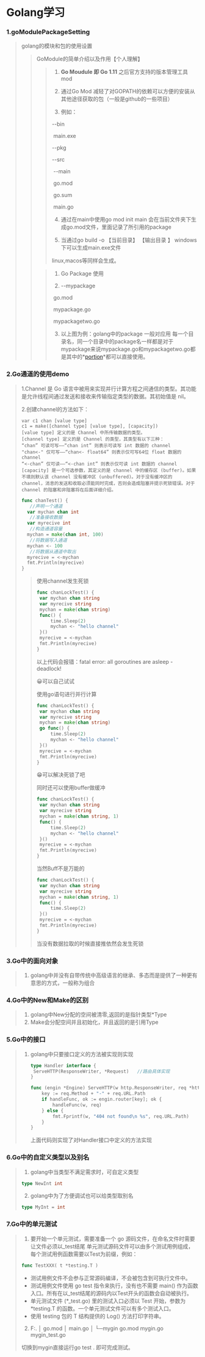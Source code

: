  # Golang学习

### 1.goModulePackageSetting

> golang的模块和包的使用设置
>
> >GoModule的简单介绍以及作用【个人理解】
> >
> >>1. **Go Moudule 即 Go 1.11** 之后官方支持的版本管理工具 mod
> >>
> >>2. 通过Go Mod 减轻了对GOPATH的依赖可以方便的安装从其他途径获取的包（一般是github的一些项目）
> >>
> >>3. 例如：
> >>
> >>   --bin
> >>
> >>   ​			main.exe
> >>
> >>   --pkg
> >>
> >>   --src
> >>
> >>   ​		--main
> >>
> >>   ​						go.mod
> >>
> >>   ​						go.sum
> >>
> >>   ​						main.go
> >>
> >>4. 通过在main中使用go mod init main 会在当前文件夹下生成go.mod文件，里面记录了所引用的package
> >>
> >>5. 当通过go build -o 【当前目录】 【输出目录 】 windows下可以生成main.exe文件
> >>
> >>  linux,macos等同样会生成。
> >
> >>1. Go Package 使用 
> >>
> >>2. --mypackage
> >>
> >>   ​				go.mod
> >>
> >>   ​				mypackage.go
> >>
> >>   ​				mypackagetwo.go
> >>
> >>3. 以上图为例：golang中的package 一般对应用 每一个目录名，同一个目录中的package名一样都是对于mypackage来说mypackage.go和mypackagetwo.go都是其中的*[portion](javascript:;)*都可以直接使用。

### 2.Go通道的使用demo

>1.Channel 是 Go 语言中被用来实现并行计算方程之间通信的类型。其功能是允许线程间通过发送和接收来传输指定类型的数据。其初始值是 nil。
>
>2.创建channel的方法如下：
>
>```
>var c1 chan [value type]
>c1 = make([channel type] [value type], [capacity])
>[value type] 定义的是 Channel 中所传输数据的类型。
>[channel type] 定义的是 Channel 的类型，其类型有以下三种：
>“chan” 可读可写——“chan int” 则表示可读写 int 数据的 channel
>"chan<-" 仅可写——“chan<- float64” 则表示仅可写64位 float 数据的 channel
>“<-chan” 仅可读——“<-chan int” 则表示仅可读 int 数据的 channel
>[capacity] 是一个可选参数，其定义的是 channel 中的缓存区 (buffer)。如果不填则默认该 channel 没有缓冲区 (unbuffered)。对于没有缓冲区的 channel，消息的发送和收取必须能同时完成，否则会造成阻塞并提示死锁错误。对于 channel 的阻塞和非阻塞将在后面详细介绍。
>```
>
>```go
>func chanTest() {
>    //声明一个通道
>	var mychan chan int
>    //准备接收数据
>	var myrecive int
>    //构造通道容量
>	mychan = make(chan int, 100)
>    //将数据写入通道
>	mychan <- 100
>    //将数据从通道中取出
>	myrecive = <-mychan
>	fmt.Println(myrecive)
>}
>```
>
>>使用channel发生死锁
>>
>>```go
>>func chanLockTest() {
>>	var mychan chan string
>>	var myrecive string
>>	mychan = make(chan string)
>>	func() {
>>		time.Sleep(2)
>>		mychan <- "hello channel"
>>	}()
>>	myrecive = <-mychan
>>	fmt.Println(myrecive)
>>}
>>```
>>
>>以上代码会报错：fatal error: all goroutines are asleep - deadlock! 
>>
>>😀可以自己试试
>>
>>使用go语句进行并行计算
>>
>>```go
>>func chanLockTest() {
>>	var mychan chan string
>>	var myrecive string
>>	mychan = make(chan string)
>>	go func() {
>>		time.Sleep(2)
>>		mychan <- "hello channel"
>>	}()
>>	myrecive = <-mychan
>>	fmt.Println(myrecive)
>>}
>>```
>>
>>😁可以解决死锁了吧
>>
>>同时还可以使用buffer做缓冲
>>
>>```go
>>func chanLockTest() {
>>	var mychan chan string
>>	var myrecive string
>>	mychan = make(chan string, 1)
>>	func() {
>>		time.Sleep(2)
>>		mychan <- "hello channel"
>>	}()
>>	myrecive = <-mychan
>>	fmt.Println(myrecive)
>>}
>>```
>>
>>当然Buff不是万能的
>>
>>```go
>>func chanLockTest() {
>>	var mychan chan string
>>	var myrecive string
>>	mychan = make(chan string, 1)
>>	func() {
>>		time.Sleep(2)
>>	}()
>>	myrecive = <-mychan
>>	fmt.Println(myrecive)
>>}
>>```
>>
>>当没有数据拉取的时候直接推依然会发生死锁

### 3.Go中的面向对象

> 1. golang中并没有自带传统中高级语言的继承、多态而是提供了一种更有意思的方式，一般称为组合

### 4.Go中的New和Make的区别

> 1. golang中New分配的空间被清零,返回的是指针类型*Type
> 2. Make会分配空间并且初始化，并且返回的是引用Type

###  5.Go中的接口

>1. golang中只要接口定义的方法被实现则实现
>
>     ```go
>     type Handler interface {
>      ServeHTTP(ResponseWriter, *Request)   //路由具体实现
>     }
>     
>     func (engin *Engine) ServeHTTP(w http.ResponseWriter, req *http.Request) {
>         key := req.Method + "-" + req.URL.Path
>         if handleFunc, ok := engin.router[key]; ok {
>             handleFunc(w, req)
>         } else {
>             fmt.Fprintf(w, "404 not found\n %s", req.URL.Path)
>         }
>     }
>     ```
>
>      上面代码则实现了对Handler接口中定义的方法实现

###  6.Go中的自定义类型以及别名

>1.  golang中当类型不满足需求时，可自定义类型
>
>   ```go
>   type NewInt int 
>   ```
>
>2. golang中为了方便调试也可以给类型取别名
>
>   ```go
>   type MyInt = int
>   ```

### 7.Go中的单元测试

>1. 要开始一个单元测试，需要准备一个 go 源码文件，在命名文件时需要让文件必须以_test结尾
>   单元测试源码文件可以由多个测试用例组成，每个测试用例函数需要以Test为前缀，例如：
>
>   ```go
>   func TestXXX( t *testing.T )
>   ```
>
>   - 测试用例文件不会参与正常源码编译，不会被包含到可执行文件中。
>   - 测试用例文件使用 go test 指令来执行，没有也不需要 main() 作为函数入口。所有在以_test结尾的源码内以Test开头的函数会自动被执行。
>   - 单元测试文件 (*_test.go) 里的测试入口必须以 Test 开始，参数为 *testing.T 的函数。一个单元测试文件可以有多个测试入口。
>   - 使用 testing 包的 T 结构提供的 Log() 方法打印字符串。
>
>2. F:.
>   │  go.mod
>   │  main.go
>   │
>   └─mygin
>           go.mod
>           mygin.go
>           mygin_test.go
>
>   切换到mygin直接运行go test . 即可完成测试。